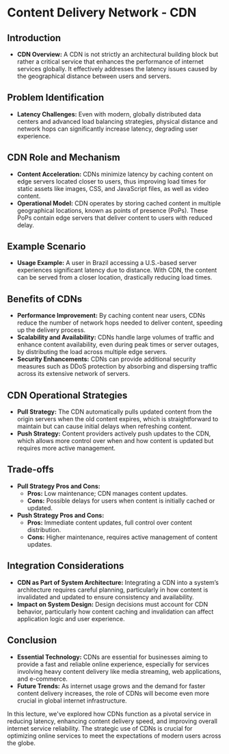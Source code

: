 # Content Delivery Network - CDN

## Introduction

- **CDN Overview:** A CDN is not strictly an architectural building block but rather a critical service that enhances the performance of internet services globally. It effectively addresses the latency issues caused by the geographical distance between users and servers.

## Problem Identification

- **Latency Challenges:** Even with modern, globally distributed data centers and advanced load balancing strategies, physical distance and network hops can significantly increase latency, degrading user experience.

## CDN Role and Mechanism

- **Content Acceleration:** CDNs minimize latency by caching content on edge servers located closer to users, thus improving load times for static assets like images, CSS, and JavaScript files, as well as video content.
- **Operational Model:** CDN operates by storing cached content in multiple geographical locations, known as points of presence (PoPs). These PoPs contain edge servers that deliver content to users with reduced delay.

## Example Scenario

- **Usage Example:** A user in Brazil accessing a U.S.-based server experiences significant latency due to distance. With CDN, the content can be served from a closer location, drastically reducing load times.

## Benefits of CDNs

- **Performance Improvement:** By caching content near users, CDNs reduce the number of network hops needed to deliver content, speeding up the delivery process.
- **Scalability and Availability:** CDNs handle large volumes of traffic and enhance content availability, even during peak times or server outages, by distributing the load across multiple edge servers.
- **Security Enhancements:** CDNs can provide additional security measures such as DDoS protection by absorbing and dispersing traffic across its extensive network of servers.

## CDN Operational Strategies

- **Pull Strategy:** The CDN automatically pulls updated content from the origin servers when the old content expires, which is straightforward to maintain but can cause initial delays when refreshing content.
- **Push Strategy:** Content providers actively push updates to the CDN, which allows more control over when and how content is updated but requires more active management.

## Trade-offs

- **Pull Strategy Pros and Cons:**
  - **Pros:** Low maintenance; CDN manages content updates.
  - **Cons:** Possible delays for users when content is initially cached or updated.
- **Push Strategy Pros and Cons:**
  - **Pros:** Immediate content updates, full control over content distribution.
  - **Cons:** Higher maintenance, requires active management of content updates.

## Integration Considerations

- **CDN as Part of System Architecture:** Integrating a CDN into a system’s architecture requires careful planning, particularly in how content is invalidated and updated to ensure consistency and availability.
- **Impact on System Design:** Design decisions must account for CDN behavior, particularly how content caching and invalidation can affect application logic and user experience.

## Conclusion

- **Essential Technology:** CDNs are essential for businesses aiming to provide a fast and reliable online experience, especially for services involving heavy content delivery like media streaming, web applications, and e-commerce.
- **Future Trends:** As internet usage grows and the demand for faster content delivery increases, the role of CDNs will become even more crucial in global internet infrastructure.

In this lecture, we've explored how CDNs function as a pivotal service in reducing latency, enhancing content delivery speed, and improving overall internet service reliability. The strategic use of CDNs is crucial for optimizing online services to meet the expectations of modern users across the globe.
